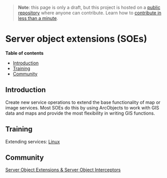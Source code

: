 > **Note**: this page is only a draft, but this project is hosted on a [public repository](https://github.com/hhkaos/awesome-arcgis) where anyone can contribute. Learn how to [contribute in less than a minute](https://github.com/hhkaos/awesome-arcgis/blob/master/CONTRIBUTING.md#contributions).

# Server object extensions (SOEs)
<!-- START doctoc generated TOC please keep comment here to allow auto update -->
<!-- DON'T EDIT THIS SECTION, INSTEAD RE-RUN doctoc TO UPDATE -->
**Table of contents**

- [Introduction](#introduction)
- [Training](#training)
- [Community](#community)

<!-- END doctoc generated TOC please keep comment here to allow auto update -->

## Introduction

Create new service operations to extend the base functionality of map or image services. Most SOEs do this by using ArcObjects to work with GIS data and maps and provide the most flexibility in writing GIS functions.


## Training

Extending services: [Linux](http://server.arcgis.com/en/server/latest/publish-services/linux/about-extending-services.htm#ESRI_SECTION1_10A299337E3C4F3197F02F5C142B9BA8)

## Community

[Server Object Extensions & Server Object Interceptors](https://community.esri.com/groups/server-object-extensions-server-object-interceptors)



